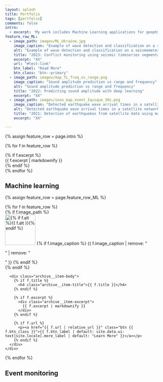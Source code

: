 ```yaml
---
layout: splash
title: Portfolio
tags: [portfolio]
comments: false
intro: 
  - excerpt: 'My work includes Machine Learning applications for geophysics, seismic and acoustic event monitoring, and planetary exploration'
feature_row_ML:
  - image_path: images/ML_Ukraine.jpg
    image_caption: "Example of wave detection and classification on a seismometer in Ukraine"
    alt: "Example of wave detection and classification on a seismometer in Ukraine"
    title: "2023: Conflict monitoring using seismic timeseries segmentation"
    excerpt: "XX"
    url: "#test-link"
    btn_label: "Read More"
    btn_class: "btn--primary"
  - image_path: images/map_TL_freq_vs_range.png
    image_caption: "Sound amplitude prediction vs range and frequency"
    alt: "Sound amplitude prediction vs range and frequency"
    title: "2022: Predicting sound amplitude with deep learning"
    excerpt: "XX"
  - image_path: images/iono_map_event_Iquique_30s.png
    image_caption: "Detected earthquake wave arrival times in a satellite network"
    alt: "Detected earthquake wave arrival times in a satellite network"
    title: "2021: Detection of earthquakes from satellite data using machine learning"
    excerpt: "XX"

---
```


{% assign feature_row = page.intro %}
<div class="feature__wrapper">

  {% for f in feature_row %}
    <div class="feature__item">
      <div class="archive__item">
          {% if f.excerpt %}
            <div class="archive__item-excerpt">
              {{ f.excerpt | markdownify }}
            </div>
          {% endif %}
        </div>
      </div>
    </div>
  {% endfor %}

</div>

## Machine learning
{% assign feature_row = page.feature_row_ML %}
<div class="feature__wrapper">
{% for f in feature_row %}
  <div class="feature__item">
    <div class="archive__item">
      {% if f.image_path %}
        <div class="archive__item-teaser">
          <img src="{{ f.image_path | relative_url }}" alt="{% if f.alt %}{{ f.alt }}{% endif %}" width="100." />
          {% if f.image_caption %}
            <span class="archive__item-caption">{{ f.image_caption | remove: "<p>" | remove: "</p>" }}</span>
          {% endif %}
        </div>
      {% endif %}

      <div class="archive__item-body">
        {% if f.title %}
          <h4 class="archive__item-title">{{ f.title }}</h4>
        {% endif %}

        {% if f.excerpt %}
          <div class="archive__item-excerpt">
            {{ f.excerpt | markdownify }}
          </div>
        {% endif %}

        {% if f.url %}
          <p><a href="{{ f.url | relative_url }}" class="btn {{ f.btn_class }}">{{ f.btn_label | default: site.data.ui-text[site.locale].more_label | default: "Learn More" }}</a></p>
        {% endif %}
      </div>
    </div>
  </div>
{% endfor %}

</div>

## Event monitoring


<!--
## Machine learning

### 2023: Conflict monitoring using seismic timeseries segmentation
[![Learn more](https://img.shields.io/badge/Learn%20more-F9A431)](https://quentinbrissaud.github.io/infrasound/Ukraine_Sandia/)

The real-time seismo-acoustic monitoring of military conflicts can provide a unique alternative to conventional ground reports and sparse satellite coverage. The pressure waves generated by an explosion travel through the atmosphere and subsurface as sound and seismic waves, and their signature can be recorded by arrays of seismometers for ground motion or microbarometers for sound propagation. However, standard monitoring techniques can be both computationally expensive when localizing signals over large regions and/or prone to false detections when signals have low amplitudes. In this contribution we propose a Machine-Learning (ML) based solution to detect seismic and infrasound arrivals and locate sources close to real time. To validate our model we leverage the seismic data collected during the Russia-Ukraine conflict started in February 2022 using the Ukrainian primary station of the International Monitoring System (IMS), the Malin array (AKSAG). We test both the accuracy and computational efficiency of our approach against a threshold-based migration stacking model developed for near-real time monitoring in Ukraine. We hope that this first-ever ML detector of both seismic and acoustic phases could be employed for real-time monitoring of conflicts around the world across different network geometries and noise conditions.

### 2022: Regional scale sound amplitude predictions with deep learning
[![Learn more](https://img.shields.io/badge/Learn%20more-F9A431)](https://quentinbrissaud.github.io/presentation/Talk-AGU-deep-learning/) 
[![View on GitHub](https://img.shields.io/badge/GitHub-View_on_GitHub-blue?logo=GitHub)](https://github.com/QuentinBrissaud/ML_attenuation_infrasound)

Modelling the spatial distribution of infrasound attenuation (or transmission loss, TL) is key to understanding and interpreting microbarometer data and observations. Such predictions enable the reliable assessment of infrasound source characteristics such as ground pressure levels associated with earthquakes, man-made or volcanic explosion properties, and ocean-generated microbarom wavefields. However, the computational cost inherent in full-waveform modelling tools, such as parabolic equation (PE) codes, often prevents the exploration of a large parameter space, that is variations in wind models, source frequency and source location, when deriving reliable estimates of source or atmospheric properties—in particular for real-time and near-real-time applications. Therefore, many studies rely on analytical regression-based heuristic TL equations that neglect complex vertical wind variations and the range-dependent variation in the atmospheric properties. This introduces significant uncertainties in the predicted TL. In the current contribution, we propose a deep learning approach trained on a large set of simulated wavefields generated using PE simulations and realistic atmospheric winds to predict infrasound ground-level amplitudes up to 1000 km from a ground-based source. Realistic range dependent atmospheric winds are constructed by combining ERA5, NRLMSISE-00 and HWM-14 atmospheric models, and small-scale gravity-wave perturbations computed using the Gardner model. Given a set of wind profiles as input, our new modelling framework provides a fast (0.05 s runtime) and reliable (∼5 dB error on average, compared to PE simulations) estimate of the infrasound TL.

### 2021: Automatic earthquake detection in the high atmosphere
[![Learn more](https://img.shields.io/badge/Learn%20more-F9A431)](https://quentinbrissaud.github.io/ionosphere/ML_TEC/)
[![View on GitHub](https://img.shields.io/badge/GitHub-View_on_GitHub-blue?logo=GitHub)](https://github.com/QuentinBrissaud/AIDE)

Tsunamis generated by large earthquake-induced displacements of the ocean floor can lead to tragic consequences for coastal communities. Measurements of co-seismic ionospheric disturbances (CIDs) offer a unique solution to characterize an earthquake’s tsunami potential in near-real-time (NRT) since CIDs can be detected within 15 min of a seismic event. However, the detection of CIDs relies on human experts, which currently prevents the deployment of ionospheric methods in NRT. To address this critical lack of automatic procedure, we designed a machine-learning-based framework to (1) classify ionospheric waveforms into CIDs and noise, (2) pick CID arrival times and (3) associate arrivals across a satellite network in NRT. Machine-learning models (random forests) trained over an extensive ionospheric waveform data set show excellent classification and arrival-time picking performances compared to existing detection procedures, which paves the way for the NRT imaging of surface displacements from the ionosphere.

### 2020: ML-aided prediction of seismic hazard in sedimentary basins
[![Learn more](https://img.shields.io/badge/Learn%20more-F9A431)](https://quentinbrissaud.github.io/seismology/Basin_ML/)

The amplification of surface waves propagating through sedimentary basins is a well-known source of seismic hazard for infrastructure. To characterize basin effects, seismologists have routinely employed physic-based regression models to connect observations to the known driving factors of amplification (velocity contrasts, sediment-to-rock depth). However, the surface-wave contribution is commonly neglected and the basin parameters driving amplification are sometimes poorly constrained (lack of high-resolution velocity and density models) or not understood because of the insufficient number of high-quality observations. Because purely numerical investigations can be computationally expensive and analytic formulas rely on simplifying assumptions (neglecting complex basin geometries, near-field effects and conversions between body and surface waves), the generalization of simple regression models is a difficult task. In order to bridge the gap between simplistic analytic models and computationally-expensive numerical tools in geophysics, we use a random forest machine-learning approach to learn the nonlinear correlations between subsurface parameters and amplification spectra in axisymmetric basins. Trained over a large dataset of high-order numerical solutions, the approach provides a fast and highly accurate amplification prediction tool. It greatly facilitates sensitivity measurements of wave amplification for a wide range of basin structures and provides estimates of the relative importance of various basin parameters. Finally, we assess various commonly-used proxies in ground-motion prediction equation to predict the surface-wave contribution in amplification spectra.

## Event monitoring

### Seismo-acoustic couplings
[![Learn more](https://img.shields.io/badge/Learn%20more-F9A431)](https://quentinbrissaud.github.io/seismology/Basin_ML/)
The amplification of surface waves propagating through sedimentary basins is a well-known source of seismic hazard for infrastructure. To characterize basin effects, seismologists have routinely employed physic-based regression models to connect observations to the known driving factors of amplification (velocity contrasts, sediment-to-rock depth). However, the surface-wave contribution is commonly neglected and the basin parameters driving amplification are sometimes poorly constrained (lack of high-resolution velocity and density models) or not understood because of the insufficient number of high-quality observations. Because purely numerical investigations can be computationally expensive and analytic formulas rely on simplifying assumptions (neglecting complex basin geometries, near-field effects and conversions between body and surface waves), the generalization of simple regression models is a difficult task. In order to bridge the gap between simplistic analytic models and computationally-expensive numerical tools in geophysics, we use a random forest machine-learning approach to learn the nonlinear correlations between subsurface parameters and amplification spectra in axisymmetric basins. Trained over a large dataset of high-order numerical solutions, the approach provides a fast and highly accurate amplification prediction tool. It greatly facilitates sensitivity measurements of wave amplification for a wide range of basin structures and provides estimates of the relative importance of various basin parameters. Finally, we assess various commonly-used proxies in ground-motion prediction equation to predict the surface-wave contribution in amplification spectra.
-->